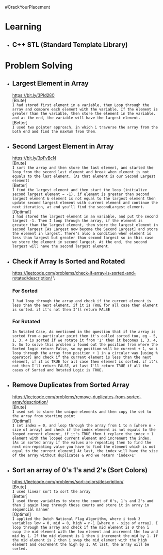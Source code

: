 #CrackYourPlacement

# Learning

- ## C++ STL (Standard Template Library)

# Problem Solving

- ## Largest Element in Array
    https://bit.ly/3Pld280 \
    [Brute] \
    ```I had stored first element in a variable, then Loop through the array and compare each element with the variable. If the element is greater than the variable, then store the element in the variable. and at the end, the variable will have the largest element.``` \
    [Better] \
    ```I used two pointer approach, in which i traverse the array from the both end and find the maxNum from them.```

- ## Second Largest Element in Array
    https://bit.ly/3pFvBcN \
    [Brute] \
    ```I sort the array and then store the last element, and started the loop from the second last element and break when element is not equals to the last element. (As that element is our Second Largest element)``` \
    [Better] \
    ```I find the largest element and then start the loop (initialize second largest element = -1), if element is greater than second largest element & element is not equal to the largest element then update second largest element with current element and continue the next iteration, at end you'll find the secondLargest element.``` \
    [Optimal] \
    ```I had stored the largest element in an variable, and put the second largest -1. Then I loop through the array, if the element is greater than the largest element, then store the largest element in second largest [As Largest now become the Second Largest] and store the element in largest. There's also a condition when element is less than largest but greater than second largest so in this case we store the element in second largest. At the end, the second largest will have the second largest element.```

- ## Check if Array Is Sorted and Rotated
    https://leetcode.com/problems/check-if-array-is-sorted-and-rotated/description/ \
    ### For Sorted
    ```I had loop through the array and check if the current element is less than the next element, if it is TRUE for all case then element is sorted. if it's not then I'll return FALSE```
    ### For Rotated
    ```In Rotated Case, As mentioned in the question that if the array is sorted from a particular point then it's called sorted too, eg - 5, 1, 3, 4 is sorted if we rotate it from '1' then it becomes 1, 3, 4, 5. So to solve this problem i found out the position from where the Sorted logic return False, so my position will be current + 1, so i loop through the array from position + 1 in a circular way [using % operator] and check if the current element is less than the next element, if it is TRUE for all case then element is sorted. if it's not then I'll return FALSE, at last I'll return TRUE if all the cases of Sorted and Rotated Logic is TRUE.```

- ## Remove Duplicates from Sorted Array
    https://leetcode.com/problems/remove-duplicates-from-sorted-array/description/ \
    [Brute] \
    ```I used set to store the unique elements and then copy the set to the array from starting point``` \
    [Optimal] \
    ```I set index = 0, and loop through the array from 1 to n [where n - size of array] and check if the index element is not equals to the looped current element, if it's TRUE then i replace the index + 1 element with the looped current element and increment the index. [As in sorted array if the values are repeating then to find the next non-repeating value you have to find the element which is not equal to the current element] At last, the index will have the size of the array without duplicates & And we return 'index+1'```

- ## Sort an array of 0's 1's and 2's (Sort Colors)
    https://leetcode.com/problems/sort-colors/description/ \
    [Brute] \
    ```I used linear sort to sort the array``` \
    [Better] \
    ```I used three variables to store the count of 0's, 1's and 2's and then i again loop through those counts and store it in array in sequencial manner``` \
    [Optimal] \
    ```I applied the Dutch National Flag Algorithm, where i took 3 variables low = 0, mid = 0, high = n-1 [where n - size of array]. I loop through the array and check if the mid element is 0 then i swap the mid element with the low element and increment the low and mid by 1. If the mid element is 1 then i increment the mid by 1. If the mid element is 2 then i swap the mid element with the high element and decrement the high by 1. At last, the array will be sorted.```

